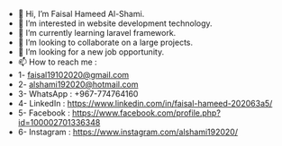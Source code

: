 - 👋 Hi, I’m Faisal Hameed Al-Shami.
- 👀 I’m interested in website development technology.
- 🌱 I’m currently learning laravel framework.
- 💞️ I’m looking to collaborate on a large projects.
- 💞️ I’m looking for a new job opportunity.
- 📫 How to reach me :
-   1- faisal19102020@gmail.com
-   2- alshami192020@hotmail.com
-   3- WhatsApp  : +967-774764160
-   4- LinkedIn  : https://www.linkedin.com/in/faisal-hameed-202063a5/
-   5- Facebook  : https://www.facebook.com/profile.php?id=100002701336348
-   6- Instagram : https://www.instagram.com/alshami192020/

<!---
alshami192020/alshami192020 is a ✨ special ✨ repository because its `README.md` (this file) appears on your GitHub profile.
You can click the Preview link to take a look at your changes.
--->
